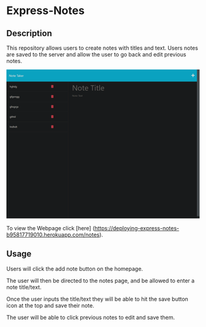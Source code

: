 # Express-Notes

## Description
This repository allows users to create notes with titles and text.  Users notes are saved to the server and allow the user to go back and edit previous notes.

![finalproduct](./public/assets/images/webpage-screenshot.png)

To view the Webpage click [here] (https://deploying-express-notes-b95817719010.herokuapp.com/notes).

## Usage
Users will click the add note button on the homepage.

The user will then be directed to the notes page, and be allowed to enter a note title/text.

Once the user inputs the title/text they will be able to hit the save button icon at the top and save their note.

The user will be able to click previous notes to edit and save them.